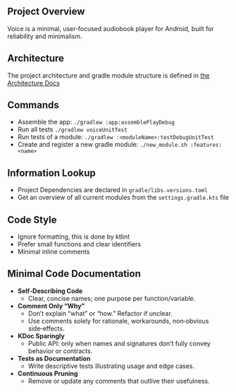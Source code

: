 ## Project Overview

Voice is a minimal, user‑focused audiobook player for Android, built for reliability and minimalism.

## Architecture

The project architecture and gradle module structure is defined in [the Architecture Docs](docs/architecture.md)

## Commands

- Assemble the app: `./gradlew :app:assemblePlayDebug`
- Run all tests `./gradlew voiceUnitTest`
- Run tests of a module: `./gradlew :<moduleName>:testDebugUnitTest`
- Create and register a new gradle module: `./new_module.sh :features:<name>`

## Information Lookup

- Project Dependencies are declared in `gradle/libs.versions.toml`
- Get an overview of all current modules from the `settings.gradle.kts` file

## Code Style

* Ignore formatting, this is done by ktlint
* Prefer small functions and clear identifiers
* Minimal inline comments

## Minimal Code Documentation

* **Self‑Describing Code**
  * Clear, concise names; one purpose per function/variable.
* **Comment Only “Why”**
  * Don’t explain “what” or “how.” Refactor if unclear.
  * Use comments solely for rationale, workarounds, non‑obvious side‑effects.
* **KDoc Sparingly**
  * Public API: only when names and signatures don’t fully convey behavior or contracts.
* **Tests as Documentation**
  * Write descriptive tests illustrating usage and edge cases.
* **Continuous Pruning**
  * Remove or update any comments that outlive their usefulness.
